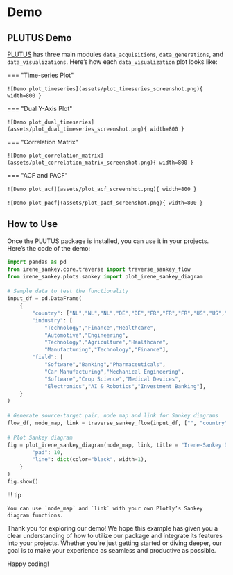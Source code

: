 # Demo 

## PLUTUS Demo

[PLUTUS] has three main modules `data_acquisitions`, `data_generations`, and  `data_visualizations`. Here’s how each `data_visualization` plot looks like:


=== "Time-series Plot"

    ![Demo plot_timeseries](assets/plot_timeseries_screenshot.png){ width=800 }

=== "Dual Y-Axis Plot"

    ![Demo plot_dual_timeseries](assets/plot_dual_timeseries_screenshot.png){ width=800 }

=== "Correlation Matrix"

    ![Demo plot_correlation_matrix](assets/plot_correlation_matrix_screenshot.png){ width=800 }

=== "ACF and PACF"

    ![Demo plot_acf](assets/plot_acf_screenshot.png){ width=800 }

    ![Demo plot_pacf](assets/plot_pacf_screenshot.png){ width=800 }

## How to Use

Once the PLUTUS package is installed, you can use it in your projects. Here’s the code of the demo: 

```py title="plutus_pairtrading_demo.py" linenums="1"
import pandas as pd
from irene_sankey.core.traverse import traverse_sankey_flow
from irene_sankey.plots.sankey import plot_irene_sankey_diagram

# Sample data to test the functionality
input_df = pd.DataFrame(
    {
        "country": ["NL","NL","NL","DE","DE","FR","FR","FR","US","US","US"],
        "industry": [
            "Technology","Finance","Healthcare",
            "Automotive","Engineering",
            "Technology","Agriculture","Healthcare",
            "Manufacturing","Technology","Finance"],
        "field": [
            "Software","Banking","Pharmaceuticals",
            "Car Manufacturing","Mechanical Engineering",
            "Software","Crop Science","Medical Devices",
            "Electronics","AI & Robotics","Investment Banking"],
    }
)

# Generate source-target pair, node map and link for Sankey diagrams
flow_df, node_map, link = traverse_sankey_flow(input_df, ["", "country", "industry", "field"])

# Plot Sankey diagram 
fig = plot_irene_sankey_diagram(node_map, link, title = "Irene-Sankey Demo", node_config={
        "pad": 10,
        "line": dict(color="black", width=1),
    }
)
fig.show()
```
!!! tip

    You can use `node_map` and `link` with your own Plotly’s Sankey diagram functions.


Thank you for exploring our demo! We hope this example has given you a clear understanding of how to utilize our package and integrate its features into your projects. Whether you're just getting started or diving deeper, our goal is to make your experience as seamless and productive as possible.

Happy coding!

  [PLUTUS]: https://pypi.org/project/plutus-pairtrading/
  [virtual environment]: https://realpython.com/what-is-pip/#using-pip-in-a-python-virtual-environment